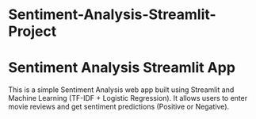 # Sentiment-Analysis-Streamlit-Project
# Sentiment Analysis Streamlit App
This is a simple Sentiment Analysis web app built using Streamlit and Machine Learning (TF-IDF + Logistic Regression). It allows users to enter movie reviews and get sentiment predictions (Positive or Negative).
